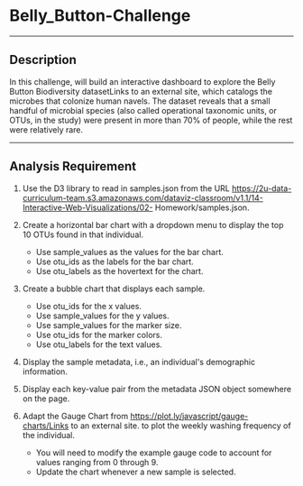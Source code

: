 # Belly_Button-Challenge

---

## Description

In this challenge, will build an interactive dashboard to explore the Belly Button Biodiversity datasetLinks to an external site, which catalogs the microbes that colonize human navels. The dataset reveals that a small handful of microbial species (also called operational taxonomic units, or OTUs, in the study) were present in more than 70% of people, while the rest were relatively rare.

---

## Analysis Requirement

1. Use the D3 library to read in samples.json from the URL https://2u-data-curriculum-team.s3.amazonaws.com/dataviz-classroom/v1.1/14-Interactive-Web-Visualizations/02- 
   Homework/samples.json.

2. Create a horizontal bar chart with a dropdown menu to display the top 10 OTUs found in that individual.

   - Use sample_values as the values for the bar chart.
   - Use otu_ids as the labels for the bar chart.
   - Use otu_labels as the hovertext for the chart.

3. Create a bubble chart that displays each sample.

   - Use otu_ids for the x values.
   - Use sample_values for the y values.
   - Use sample_values for the marker size.
   - Use otu_ids for the marker colors.
   - Use otu_labels for the text values.

4. Display the sample metadata, i.e., an individual's demographic information.

5. Display each key-value pair from the metadata JSON object somewhere on the page.

6. Adapt the Gauge Chart from https://plot.ly/javascript/gauge-charts/Links to an external site. to plot the weekly washing frequency of the individual.

   - You will need to modify the example gauge code to account for values ranging from 0 through 9.
   - Update the chart whenever a new sample is selected.








